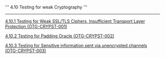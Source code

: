 ''' 4.10 Testing for weak Cryptography '''

------------------------------------------------------------------------

[ 4.10.1 Testing for Weak SSL/TLS Ciphers, Insufficient Transport Layer Protection (OTG-CRYPST-001)](Testing_for_Weak_SSL/TLS_Ciphers,_Insufficient_Transport_Layer_Protection_(OTG-CRYPST-001) "wikilink")

[ 4.10.2 Testing for Padding Oracle (OTG-CRYPST-002)](Testing_for_Padding_Oracle_(OTG-CRYPST-002) "wikilink")

[4.10.3 Testing for Sensitive information sent via unencrypted channels (OTG-CRYPST-003)](Testing_for_Sensitive_information_sent_via_unencrypted_channels_(OTG-CRYPST-003) "wikilink")
